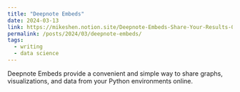 ```yaml
---
title: "Deepnote Embeds"
date: 2024-03-13
link: https://mikeshen.notion.site/Deepnote-Embeds-Share-Your-Results-0a026d654b1940b9840ad109835ed033
permalink: /posts/2024/03/deepnote-embeds/
tags:
  - writing
  - data science
---
```


Deepnote Embeds provide a convenient and simple way to share graphs, visualizations, and data from your Python environments online.
